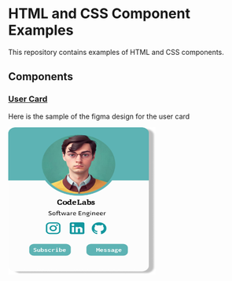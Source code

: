 # HTML and CSS Component Examples

This repository contains examples of HTML and CSS components.

## Components

### [User Card](https://github.com/abhishekra07/CSS-Examples/tree/main/Components/User%20Card)

Here is the sample of the figma design for the user card

<img src="https://github.com/abhishekra07/CSS-Examples/blob/main/Components/User%20Card/assets/Card.jpg?raw=true" alt="User Card Sample" width="300px" height="300px">
